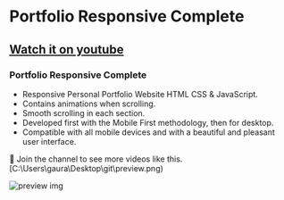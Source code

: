 # Portfolio Responsive Complete
## [Watch it on youtube](https://youtu.be/AKNvTxWOdKw)
### Portfolio Responsive Complete

- Responsive Personal Portfolio Website HTML CSS & JavaScript.
- Contains animations when scrolling.
- Smooth scrolling in each section.
- Developed first with the Mobile First methodology, then for desktop.
- Compatible with all mobile devices and with a beautiful and pleasant user interface.

💙 Join the channel to see more videos like this. [C:\Users\gaura\Desktop\git\preview.png)

![preview img](![preview](https://github.com/user-attachments/assets/ed1e217c-3479-4cef-a608-b56fef2c1b24)
)

